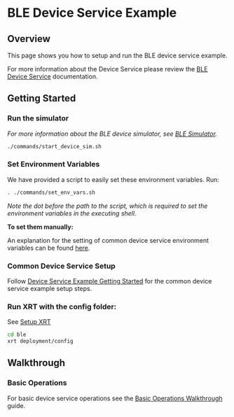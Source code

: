 # BLE Device Service Example

## Overview

This page shows you how to setup and run the BLE device service example. 

For more information about the Device Service please review the [BLE Device Service](https://www.link.to.ble.device.service.docs) documentation. 

## Getting Started

### **Run the simulator**

*For more information about the BLE device simulator, see [BLE Simulator](https://www.fixthislink.please).*

```bash
./commands/start_device_sim.sh
```

### **Set Environment Variables**

We have provided a script to easily set these environment variables. Run:
```bash
. ./commands/set_env_vars.sh
```
*Note the dot before the path to the script, which is required to set the environment variables in the executing shell.*

**To set them manually:**

An explanation for the setting of common device service environment variables can be found [here](../interactive-walkthrough/ds-getting-started-common.md#Device-service-configuration-setup).

### **Common Device Service Setup**

Follow [Device Service Example Getting Started](../interactive-walkthrough/ds-getting-started-common.md) for the common device service example setup steps.

### **Run XRT with the config folder:**

See [Setup XRT](../interactive-walkthrough/setup-xrt.md)

```bash
cd ble
xrt deployment/config
```

## Walkthrough

### Basic Operations 

For basic device service operations see the [Basic Operations Walkthrough](../interactive-walkthrough/basic-operations.md) guide.
